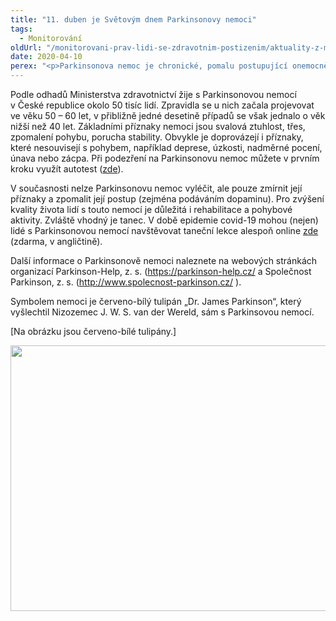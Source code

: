 ```yaml
---
title: "11. duben je Světovým dnem Parkinsonovy nemoci"
tags:
  - Monitorování
oldUrl: "/monitorovani-prav-lidi-se-zdravotnim-postizenim/aktuality-z-monitorovani/aktuality-z-monitorovani-2020/11-duben-je-svetovym-dnem-parkinsonovy-nemoci/"
date: 2020-04-10
perex: "<p>Parkinsonova nemoc je chronické, pomalu postupující onemocnění nervové soustavy. Způsobuje nadměrné odumírání mozkových buněk, které vytvářejí dopamin. V důsledku úbytku dopaminu se zhoršují schopnosti člověka ovládat nebo kontrolovat svůj pohyb. Nemoc poprvé popsal v roce 1817 britský lékař James Parkinson. Světový den Parkinsonovy nemoci připadá na jeho narozeniny. </p>"
---
```


<!-- imported from the old website -->

<p>Podle odhadů Ministerstva zdravotnictví žije s Parkinsonovou nemocí v České republice okolo 50 tisíc lidí. Zpravidla se u nich začala projevovat ve věku 50 – 60 let, v přibližně jedné desetině případů se však jednalo o věk nižší než 40 let. Základními příznaky nemoci jsou svalová ztuhlost, třes, zpomalení pohybu, porucha stability. Obvykle je doprovázejí i příznaky, které nesouvisejí s pohybem, například deprese, úzkosti, nadměrné pocení, únava nebo zácpa. Při podezření na Parkinsonovu nemoc můžete v prvním kroku využít autotest (<a href="https://parkinson-help.cz/parkinsonova-nemoc-pn/autotest-pn/" target="_blank">zde</a>).</p><p>V současnosti nelze Parkinsonovu nemoc vyléčit, ale pouze zmírnit její příznaky a zpomalit její postup (zejména podáváním dopaminu). Pro zvýšení kvality života lidí s touto nemocí je důležitá i rehabilitace a pohybové aktivity. Zvláště vhodný je tanec. V době epidemie covid-19 mohou (nejen) lidé s Parkinsonovou nemocí navštěvovat taneční lekce alespoň online <a href="https://danceforparkinsons.org/resources/dance-at-home" target="_blank">zde</a> (zdarma, v angličtině).</p><p>Další informace o Parkinsonově nemoci naleznete na webových stránkách organizací Parkinson-Help, z. s. (<a href="https://parkinson-help.cz/" target="_blank">https://parkinson-help.cz/</a> a Společnost Parkinson, z. s. (<a title="Otevření do nového okna" href="http://www.spolecnost-parkinson.cz/" target="_blank">http://www.spolecnost-parkinson.cz/</a> ).</p><p>Symbolem nemoci je červeno-bílý tulipán „Dr. James Parkinson“, který vyšlechtil Nizozemec J. W. S. van der Wereld, sám s Parkinsovou nemocí.</p><p>[Na obrázku jsou červeno-bílé tulipány.]</p><p><img src="https://www.ochrance.cz/uploads/RTEmagicC_tulipany.jpg.jpg" width="640" height="425" alt="" /></p>
